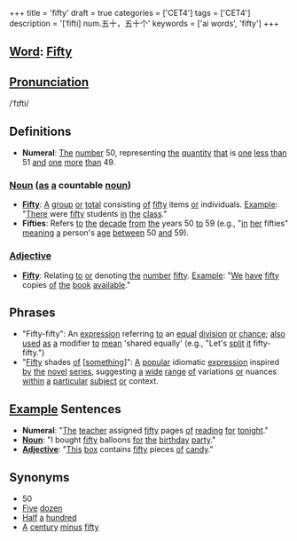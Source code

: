 +++
title = 'fifty'
draft = true
categories = ['CET4']
tags = ['CET4']
description = '[ˈfifti] num.五十，五十个'
keywords = ['ai words', 'fifty']
+++

## [Word](/post/word/): [Fifty](/post/fifty/)

## [Pronunciation](/post/pronunciation/)
/ˈfɪfti/

## Definitions
- **Numeral**: [The](/post/the/) [number](/post/number/) 50, representing [the](/post/the/) [quantity](/post/quantity/) [that](/post/that/) is [one](/post/one/) [less](/post/less/) [than](/post/than/) 51 [and](/post/and/) [one](/post/one/) [more](/post/more/) [than](/post/than/) 49.

### [Noun](/post/noun/) ([as](/post/as/) [a](/post/a/) countable [noun](/post/noun/))
- **[Fifty](/post/fifty/)**: [A](/post/a/) [group](/post/group/) [or](/post/or/) [total](/post/total/) consisting [of](/post/of/) [fifty](/post/fifty/) items [or](/post/or/) individuals. [Example](/post/example/): "[There](/post/there/) were [fifty](/post/fifty/) students [in](/post/in/) [the](/post/the/) [class](/post/class/)."
- **Fifties**: Refers [to](/post/to/) [the](/post/the/) [decade](/post/decade/) [from](/post/from/) [the](/post/the/) years 50 [to](/post/to/) 59 (e.g., "[in](/post/in/) [her](/post/her/) fifties" [meaning](/post/meaning/) [a](/post/a/) person's [age](/post/age/) [between](/post/between/) 50 [and](/post/and/) 59).
  
### [Adjective](/post/adjective/)
- **[Fifty](/post/fifty/)**: Relating [to](/post/to/) [or](/post/or/) denoting [the](/post/the/) [number](/post/number/) [fifty](/post/fifty/). [Example](/post/example/): "[We](/post/we/) [have](/post/have/) [fifty](/post/fifty/) copies [of](/post/of/) [the](/post/the/) [book](/post/book/) [available](/post/available/)."

## Phrases
- "Fifty-fifty": An [expression](/post/expression/) referring [to](/post/to/) an [equal](/post/equal/) [division](/post/division/) [or](/post/or/) [chance](/post/chance/); [also](/post/also/) [used](/post/used/) [as](/post/as/) [a](/post/a/) modifier [to](/post/to/) [mean](/post/mean/) 'shared equally' (e.g., "Let's [split](/post/split/) [it](/post/it/) fifty-fifty.")
- "[Fifty](/post/fifty/) shades [of](/post/of/) [[something](/post/something/)]": [A](/post/a/) [popular](/post/popular/) idiomatic [expression](/post/expression/) inspired [by](/post/by/) [the](/post/the/) [novel](/post/novel/) [series](/post/series/), suggesting [a](/post/a/) [wide](/post/wide/) [range](/post/range/) [of](/post/of/) variations [or](/post/or/) nuances [within](/post/within/) [a](/post/a/) [particular](/post/particular/) [subject](/post/subject/) [or](/post/or/) context.

## [Example](/post/example/) Sentences
- **Numeral**: "[The](/post/the/) [teacher](/post/teacher/) assigned [fifty](/post/fifty/) pages [of](/post/of/) [reading](/post/reading/) [for](/post/for/) [tonight](/post/tonight/)."
- **[Noun](/post/noun/)**: "I bought [fifty](/post/fifty/) balloons [for](/post/for/) [the](/post/the/) [birthday](/post/birthday/) [party](/post/party/)."
- **[Adjective](/post/adjective/)**: "[This](/post/this/) [box](/post/box/) contains [fifty](/post/fifty/) pieces [of](/post/of/) [candy](/post/candy/)."

## Synonyms
- 50
- [Five](/post/five/) [dozen](/post/dozen/)
- [Half](/post/half/) [a](/post/a/) [hundred](/post/hundred/)
- [A](/post/a/) [century](/post/century/) [minus](/post/minus/) [fifty](/post/fifty/)
